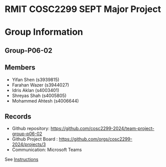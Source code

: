 
# RMIT COSC2299 SEPT Major Project

# Group Information

## Group-P06-02

## Members
* Yifan Shen (s3939815)
* Farahan Wazer (s3944027)
* Idris Aklan (s4003401)
* Shreyas Shah (s4005805)
* Mohammed Ahtesh (s4006644)

## Records

* Github repository: https://github.com/cosc2299-2024/team-project-group-p06-02
* Github Project Board : https://github.com/orgs/cosc2299-2024/projects/3
* Communication: Microsoft Teams

See [Instructions](INSTRUCTIONS.md)
